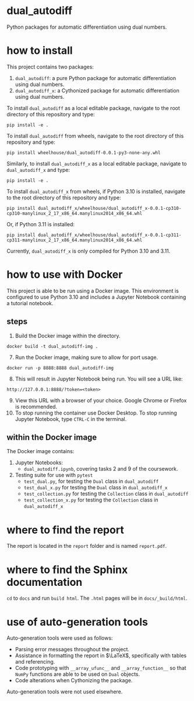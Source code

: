 # dual_autodiff
Python packages for automatic differentiation using dual numbers.

# how to install
This project contains two packages:
1. `dual_autodiff`: a pure Python package for automatic differentiation using dual numbers.
2. `dual_autodiff_x`: a Cythonized package for automatic differentiation using dual numbers.

To install `dual_autodiff` as a local editable package, navigate to the root directory of this repository and type:
```
pip install -e .
```

To install `dual_autodiff` from wheels, navigate to the root directory of this repository and type:
```
pip install wheelhouse/dual_autodiff-0.0.1-py3-none-any.whl
```


Similarly, to install `dual_autodiff_x` as a local editable package, navigate to `dual_autodiff_x` and type:
```
pip install -e .
```

To install `dual_autodiff_x` from wheels, if Python 3.10 is installed, navigate to the root directory of this repository and type:

```
pip install dual_autodiff_x/wheelhouse/dual_autodiff_x-0.0.1-cp310-cp310-manylinux_2_17_x86_64.manylinux2014_x86_64.whl
```

Or, if Python 3.11 is installed:
```
pip install dual_autodiff_x/wheelhouse/dual_autodiff_x-0.0.1-cp311-cp311-manylinux_2_17_x86_64.manylinux2014_x86_64.whl
```

Currently, `dual_autodiff_x` is only compiled for Python 3.10 and 3.11.

# how to use with Docker
This project is able to be run using a Docker image. This environment is configured to use Python 3.10 and includes a Jupyter Notebook containing a tutorial notebook.

## steps

1. Build the Docker image within the directory.
```
docker build -t dual_autodiff-img .
```
7. Run the Docker image, making sure to allow for port usage.
```
docker run -p 8888:8888 dual_autodiff-img
```
8. This will result in Jupyter Notebook being run. You will see a URL like:
```
http://127.0.0.1:8888/?token=<token>
```
9. View this URL with a browser of your choice. Google Chrome or Firefox is recommended.
10. To stop running the container use Docker Desktop. To stop running Jupyter Notebook, type `CTRL-C` in the terminal.

## within the Docker image
The Docker image contains:
1. Jupyter Notebooks:
    - `dual_autodiff.ipynb`, covering tasks 2 and 9 of the coursework.
2. Testing suite for use with `pytest`
    - `test_dual.py`, for testing the `Dual` class in `dual_autodiff`
    - `test_dual_x.py` for testing the `Dual` class in `dual_autodiff_x`
    - `test_collection.py` for testing the `Collection` class in `dual_autodiff` 
    - `test_collection_x.py` for testing the `Collection` class in `dual_autodiff_x` 

# where to find the report
The report is located in the `report` folder and is named `report.pdf`.

# where to find the Sphinx documentation
`cd` to `docs` and run `build html`. The `.html` pages will be in `docs/_build/html`.

# use of auto-generation tools

Auto-generation tools were used as follows:
- Parsing error messages throughout the project.
- Assistance in formatting the report in $\LaTeX$, specifically with tables and referencing.
- Code prototyping with `__array_ufunc__` and `__array_function__` so that `NumPy` functions are able to be used on `Dual` objects.
- Code alterations when Cythonizing the package.

Auto-generation tools were not used elsewhere.